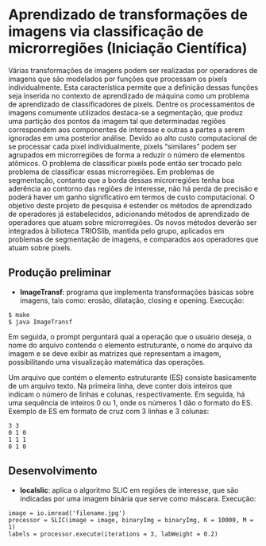 # Aprendizado de transformações de imagens via classificação de microrregiões (Iniciação Científica)
<p> Várias transformações de imagens podem ser realizadas por operadores de imagens que são modelados por funções que processam os pixels individualmente. Esta caracterı́stica permite que a definição dessas funções seja inserida no contexto de aprendizado de máquina como um problema de aprendizado de classificadores de pixels. Dentre os processamentos de imagens comumente utilizados destaca-se a segmentação, que produz uma partição dos pontos da imagem tal que determinadas regiões correspondem aos componentes de interesse e outras a partes a serem ignoradas em uma posterior análise. Devido ao alto custo computacional de se processar cada pixel individualmente, pixels “similares” podem ser agrupados em microrregiões de forma a reduzir o número de elementos atômicos. O problema de classificar pixels pode então ser trocado pelo problema de classificar essas microrregiões. Em problemas de segmentação, contanto que a borda dessas microrregiões tenha boa aderência ao contorno das regiões de interesse, não há perda de precisão e poderá haver um ganho significativo em termos de custo computacional. O objetivo deste projeto de pesquisa é estender os métodos de aprendizado de operadores já estabelecidos, adicionando métodos de aprendizado de operadores que atuam sobre microrregiões. Os novos métodos deverão ser integrados à bilioteca TRIOSlib, mantida pelo grupo, aplicados em problemas de segmentação de imagens, e comparados aos operadores que atuam sobre pixels. </p>

## Produção preliminar 

* **ImageTransf**: programa que implementa transformações básicas sobre imagens, tais como: erosão, dilatação, closing e opening. Execução:

```
$ make 
$ java ImageTransf
```
   <p>Em seguida, o prompt perguntará qual a operação que o usuário deseja, o nome do arquivo contendo o elemento estruturante, o nome do arquivo da imagem e se deve exibir as matrizes que representam a imagem, possibilitando uma visualização matemática das operações. </p>
  <p> Um arquivo que contém o elemento estruturante (ES) consiste basicamente de um arquivo texto. Na primeira linha, deve conter dois inteiros que indicam o número de linhas e colunas, respectivamente. Em seguida, há uma sequência de inteiros 0 ou 1, onde os números 1 dão o formato do ES. Exemplo de ES em formato de cruz com 3 linhas e 3 colunas: </p>
  
```
3 3
0 1 0
1 1 1
0 1 0
```
  

## Desenvolvimento

 * **localslic**: aplica o algoritmo SLIC em regiões de interesse, que são indicadas por uma imagem binária que serve como máscara. Execução: 

```
image = io.imread('filename.jpg')
processor = SLIC(image = image, binaryImg = binaryImg, K = 10000, M = 1)
labels = processor.execute(iterations = 3, labWeight = 0.2)
``` 

 
